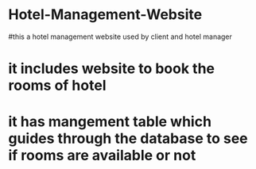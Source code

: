 # Hotel-Management-Website
#this a hotel management website used by client and hotel manager
# it includes website to book the rooms of hotel
# it has mangement table which guides through the database to see if rooms are available or not
